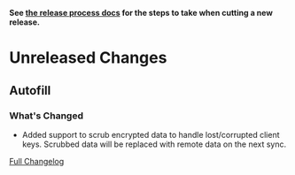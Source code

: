 **See [the release process docs](docs/howtos/cut-a-new-release.md) for the steps to take when cutting a new release.**

# Unreleased Changes

## Autofill

### What's Changed

- Added support to scrub encrypted data to handle lost/corrupted client keys.
  Scrubbed data will be replaced with remote data on the next sync.

[Full Changelog](https://github.com/mozilla/application-services/compare/v75.2.0...main)
